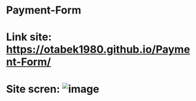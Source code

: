 # Payment-Form

# Link site: https://otabek1980.github.io/Payment-Form/

# Site scren: ![image](https://github.com/user-attachments/assets/fba1092c-0262-424c-b4a8-3b8cdcb342f0)

